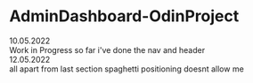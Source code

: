 # AdminDashboard-OdinProject
10.05.2022  <br>
Work in Progress so far i've done the nav and header <br>
12.05.2022 <br>
all apart from last section spaghetti positioning doesnt allow me
